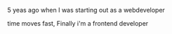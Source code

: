 5 yeas ago when I was starting out as a webdeveloper


time moves fast, Finally i'm a frontend developer
